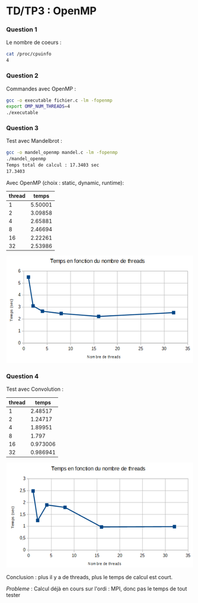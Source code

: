 # TD/TP3 : OpenMP #

### Question 1 ###

Le nombre de coeurs :
```sh
cat /proc/cpuinfo
4
```

### Question 2 ###

Commandes avec OpenMP :
```sh
gcc -o executable fichier.c -lm -fopenmp
export OMP_NUM_THREADS=4
./executable
```

### Question 3 ###

Test avec Mandelbrot :
```sh
gcc -o mandel_openmp mandel.c -lm -fopenmp
./mandel_openmp
Temps total de calcul : 17.3403 sec
17.3403
```

Avec OpenMP (choix : static, dynamic, runtime):

| thread |  temps  |
|--------|---------|
| 1      | 5.50001 |
| 2      | 3.09858 |
| 4      | 2.65881 |
| 8      | 2.46694 |
| 16     | 2.22261 |
| 32     | 2.53986 |

![](./Diagrammes/mand.PNG)

### Question 4 ###

Test avec Convolution :

| thread |  temps  |
|--------|---------|
| 1      | 2.48517 |
| 2      | 1.24717 |
| 4      | 1.89951 |
| 8      | 1.797 |
| 16     | 0.973006 |
| 32     | 0.986941 |

![](./Diagrammes/conv.PNG)

Conclusion : plus il y a de threads, plus le temps de calcul est court.


*Probleme* : Calcul déjà en cours sur l'ordi : MPI, donc pas le temps de tout tester
